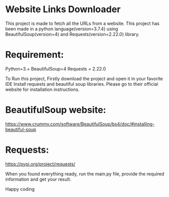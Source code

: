 # Website Links Downloader

This project is made to fetch all the URLs from a website. This project has been made in a python language(version=3.7.4) using BeautifulSoup(version=4) and Requests(version=2.22.0) library. 

# Requirement: 
 Python=3.+
 BeautifulSoup=4
 Requests = 2.22.0

To Run this project, Firstly download the project and open it in your favorite IDE 
Install requests and beautiful soup libraries. Please go to their official website for installation instructions. 

# BeautifulSoup website:
https://www.crummy.com/software/BeautifulSoup/bs4/doc/#installing-beautiful-soup 
# Requests: 
https://pypi.org/project/requests/

When you found everything ready, run the main.py file, provide the required information and get your result. 


Happy coding
